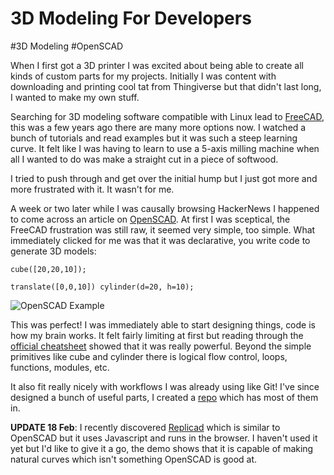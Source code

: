 # 3D Modeling For Developers

#3D Modeling
#OpenSCAD

When I first got a 3D printer I was excited about being able to create all kinds of custom parts for my projects.
Initially I was content with downloading and printing cool tat from Thingiverse but that didn't last long, I wanted to
make my own stuff.

Searching for 3D modeling software compatible with Linux lead to [FreeCAD](https://www.freecad.org/), this was a few
years ago there are many more options now. I watched a bunch of tutorials and read examples but it was such a steep
learning curve. It felt like I was having to learn to use a 5-axis milling machine when all I wanted to do was make a
straight cut in a piece of softwood.

I tried to push through and get over the initial hump but I just got more and more frustrated with it. It wasn't for me.

A week or two later while I was causally browsing HackerNews I happened to come across an article on
[OpenSCAD](https://openscad.org/). At first I was sceptical, the FreeCAD frustration was still raw, it seemed very 
simple, too simple. What immediately clicked for me was that it was declarative, you write code to generate 3D models:

```openscad
cube([20,20,10]);

translate([0,0,10]) cylinder(d=20, h=10);
```

![OpenSCAD Example](/images/openscad-example.png)

This was perfect! I was immediately able to start designing things, code is how my brain works. It felt fairly limiting 
at first but reading through the [official cheatsheet](https://openscad.org/cheatsheet/index.html) showed that it was
really powerful. Beyond the simple primitives like cube and cylinder there is logical flow control, loops, functions,
modules, etc.

It also fit really nicely with workflows I was already using like Git! I've since designed a bunch of useful parts, I
created a [repo](https://github.com/moebrowne/3D-models) which has most of them in.

**UPDATE 18 Feb**: I recently discovered [Replicad](https://studio.replicad.xyz/workbench) which is similar to OpenSCAD but
it uses Javascript and runs in the browser. I haven't used it yet but I'd like to give it a go, the demo shows that it
is capable of making natural curves which isn't something OpenSCAD is good at.
